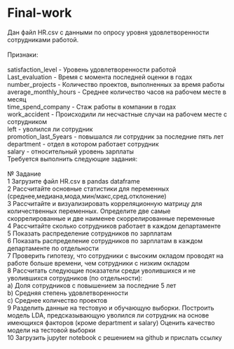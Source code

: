 # Final-work
Дан файл HR.csv с данными по опросу уровня удовлетворенности сотрудниками работой.\
\
Признаки:\
\
satisfaction_level - Уровень удовлетворенности работой\
Last_evaluation - Время с момента последней оценки в годах\
number_projects - Количество проектов, выполненных за время работы\
average_monthly_hours - Среднее количество часов на рабочем месте в месяц\
time_spend_company - Стаж работы в компании в годах\
work_accident - Происходили ли несчастные случаи на рабочем месте с сотрудником\
left - уволился ли сотрудник\
promotion_last_5years - повышался ли сотрудник за последние пять лет\
department - отдел в котором работает сотрудник\
salary - относительный уровень зарплаты\
Требуется выполнить следующие задания:\
\
№	Задание\
1	Загрузите файл HR.csv в pandas dataframe\
2	Рассчитайте основные статистики для переменных (среднее,медиана,мода,мин/макс,сред.отклонение)\
3	Рассчитайте и визуализировать корреляционную матрицу для количественных переменных. Определите две самые скоррелированные и две наименее скоррелированные переменные\
4	Рассчитайте сколько сотрудников работает в каждом департаменте\
5	Показать распределение сотрудников по зарплатам\
6	Показать распределение сотрудников по зарплатам в каждом департаменте по отдельности\
7	Проверить гипотезу, что сотрудники с высоким окладом проводят на работе больше времени, чем сотрудники с низким окладом\
8	Рассчитать следующие показатели среди уволившихся и не уволившихся сотрудников (по отдельности):\
a) Доля сотрудников с повышением за последние 5 лет\
b) Средняя степень удовлетворенности\
c) Среднее количество проектов\
9	Разделить данные на тестовую и обучающую выборки. Построить модель LDA, предсказывающую уволился ли сотрудник на основе имеющихся факторов (кроме department и salary) Оценить качество модели на тестовой выборки\
10	Загрузить jupyter notebook с решением на github и прислать ссылку
